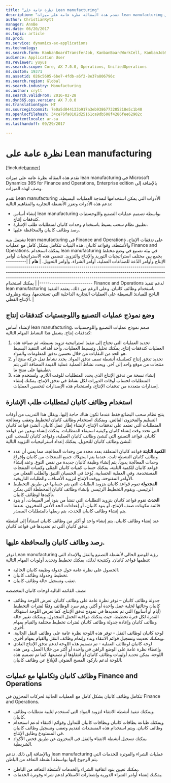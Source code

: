 ```yaml
---
title: "نظرة عامة على Lean manufacturing"
description: "تقدم هذه المقالة نظرة عامة على ميزات lean manufacturing في Dynamics 365 for Finance and Operations بالإضافة إلى وصف لهذه الميزات."
author: ChristianRytt
manager: AnnBe
ms.date: 06/20/2017
ms.topic: article
ms.prod: 
ms.service: dynamics-ax-applications
ms.technology: 
ms.search.form: KanbanBoardTransferJob, KanbanBoardWorkCell, KanbanJobSchedulingListPage, LeanProductionFlow
audience: Application User
ms.reviewer: yuyus
ms.search.scope: Core, AX 7.0.0, Operations, UnifiedOperations
ms.custom: 19371
ms.assetid: 026c5605-6be7-4fdb-a6f2-8e37a806796c
ms.search.region: Global
ms.search.industry: Manufacturing
ms.author: crytt
ms.search.validFrom: 2016-02-28
ms.dyn365.ops.version: AX 7.0.0
ms.translationtype: HT
ms.sourcegitcommit: 7e0a5d044133b917a3eb9386773205218e5c1b40
ms.openlocfilehash: 34ce76fa0102d25161ca9db508f4286fee62902c
ms.contentlocale: ar-sa
ms.lasthandoff: 09/29/2017

---
```


# <a name="lean-manufacturing-overview"></a>نظرة عامة على Lean manufacturing

[!include[banner](../includes/banner.md)]


تقدم هذه المقالة نظرة عامة على ميزات lean manufacturing في Microsoft Dynamics 365 for Finance and Operations, Enterprise edition بالإضافة إلى وصف لهذه الميزات.

تقدم Lean manufacturing الأدوات التي يمكن استخدامها لنمذجة العمليات البسيطة. تدعم هذه الأدوات وتعزز الأنشطة التجارية والمفاهيم التالية:
-   إنشاء أساس lean manufacturing بواسطة تصميم عمليات التصنيع واللوجستيات كتدفقات إنتاج.
-   تطبيق نظام سحب بسيط باستخدام وحدات كانبان لمتطلبات طلب الإشارة.
-   رصد وظائف كانبان والمحافظة عليها.

تشتمل بنية lean manufacturing في Finance and Operations على تدفقات الإنتاج، والأنشطة، وقواعد كانبان. هذه البنيات تتكامل بشكل كامل مع عمليات Finance and Operations. يمكنك استخدام lean manufacturing في بيئة تصنيع في وضع مختلط يجمع بين مختلف استراتيجيات التوريد والإنتاج والتزويد. تتضمن هذه الاستراتيجيات أوامر الإنتاج وأوامر الدُعة للصناعات العملية، أوامر الشراء، وأوامر التحويل.
| **هام**                                                                                                                                                                                                                                                                |
|------------------------------------------------------------------------------------------------------------------------------------------------------------------------------------------------------------------------------------------------------------------------------|
| يمكنك استخدام Finance and Operations لدعم تنفيذ lean manufacturing باستخدام وظائف كانبان. وعلى الرغم من ذلك، يعتمد التنفيذ الناجح للمبادئ البسيطة على العمليات التجارية الداخلية التي تستخدمها، وبيئة وظروف الإنتاج الفعلي. |

## <a name="modeling-manufacturing-and-logistics-processes-as-production-flows"></a>وضع نموذج عمليات التصنيع واللوجستيات كتدفقات إنتاج
لإنشاء أساس lean manufacturing، صمم نموذج عمليات التصنيع واللوجستيات كتدفقات إنتاج. يشمل هذا النشاط المهام التالية:
1.  تحديد العمليات التي تحتاج إلى تنفيذ استراتيجية تزويد بسيطة، ثم صياغة هذه العمليات كتدفقات إنتاج. يمكنك تحليل وتبسيط العمليات. وأحد أهداف التنفيذ البسيط هو الحد من النفايات من خلال تحسين تدفق المعلومات والمواد.
2.  تحديد تدفق إنتاج كسلسلة أنشطة تصف تدفق المواد. يحدد نشاط نقل حركة منتج أو منتجات من موقع واحد إلى آخر. ويحدد نشاط العملية عملية القيمة المضافة التي يتم تطبيقها على منتج ما.
3.  إنشاء نسخة من تدفق الإنتاج الذي يحدد المتطلبات للوقت اللازم. وتُستخدم هذه المتطلبات لحساب أوقات الدورات لكل نشاط في تدفق الإنتاج. يمكنك إنشاء إصدارات متعددة من تدفقات الإنتاج، واستخدام هذه الإصدارات لتحسين العمليات.

## <a name="using-kanbans-to-signal-demand-requirements"></a>استخدام وظائف كانبان لمتطلبات طلب الإشارة
ينتج نظام سحب البضائع فقط عندما تكون هناك حاجة إليها. ويقلل هذا التدريب من أوقات التسليم والمخزون الفائض. ويمكنك استخدام وظائف كانبان لتخطيط وتعقب ومعالجة المتطلبات التي تعتمد على تدفقات الإنتاج. لإنشاء إطار عمل كانبان، أنشئ قواعد كانبان التي تحدد وقت إنشاء كانبان وكيفية استيفاء المتطلبات. يمكنك إنشاء نوعين من قواعد كانبان. قواعد التصنيع التي تُنشئ وظائف كانبان العملية، وقواعد كانبان للسحب التي تُنشئ وظائف كانبان للتحويل. يمكنك إعداد استراتيجيات التزويد التالية:
-   **الكمية الثابتة** قواعد كانبان المتعلقة بعدد محدد من وحدات المعالجة، مما يعني أن عدد وظائف كانبان النشطة ثابت. عندما يتم استهلاك جميع المنتجات من كانبان وإفراغ وحدات المعالجة يدوياً، يتم إنشاء وظيفة كانبان جديدة من نفس النوع. وعند إنشاء قواعد كانبان للكمية الثابتة، يمكنك حساب كميات كانبان المثلى وكميات المنتجات المستخدمة.‬ وفي العملية الحسابية، يُؤخذ في الحسبان التنبؤ، والطلب الفعلي من الأوامر المفتوحة، ووقت الإنتاج لتزويد الأصناف، والطلبات التاريخية.
-   **المجدولة** تقوم قواعد كانبان بتزويد الطلبات التي يتم حسابها عن طريق التخطيط الرئيسي. ويقوم التخطيط الرئيسي بإنشاء وظائف كانبان المخططة التي يمكن تأكيدها لوظائف كانبان.
-   **الحدث** تقوم قواعد كانبان بتزويد التطلبات التي تنشأ من بنود أمر المبيعات، أو بنود قائمة مكونات صنف الإنتاج، أو بنود كانبان، أو إعدادات الحد الأدنى للمخزون. عندما يتم إنشاء وظائف كانبان للحدث، يتم ربطها بالمتطلبات المصدر.

عند إنشاء وظائف كانبان، يتم إنشاء واحد أو أكثر من وظائف كانبان استناداً إلى أنشطة تدفق كانبان التي تم تحديدها في قواعد كانبان.

## <a name="monitoring-and-maintaining-kanban-jobs"></a> رصد وظائف كانبان والمحافظة عليها.
توفر Lean manufacturing رؤية للوضع الحالي لأنشطة التصنيع والنقل والإمداد التي تنظمها قواعد كانبان. وكنتيجة لذلك، يمكنك تخطيط وتحديد أولويات المهام التالية:

-   الحصول على نظرة عامة حول جدولة وظيفة كانبان الحالية.
-   تخطيط وجدولة وظائف كانبان.
-   تعقب وتسجيل حالة وظائف كانبان.

تصف القائمة التالية لوحات كانبان المخصصة:
-   جدولة وظائف كانبان – توفر نظرة عامة على وظائف كانبان. تعرض اللوحة وظائف كانبان وحالتها لخلية عمل واحدة أو أكثر. ويتم سرد الوظائف وفقًا لفترات التخطيط (أيام أو أسابيع) التي تم تحديدها في نموذج تدفق الإنتاج. كما تعرض اللوحة استهلاك القدرة لكل فترة تخطيط، حيث يمكنك مراقبة الحمل المجدول. ويمكنك تغيير حالة وظائف كانبان وإعادة جدولة وظائف كانبان لفترات تخطيط مختلفة والقيام بمهام أخرى.
-   لوحة كانبان لوظائف النقل - توفر هذه اللوحة نظرة عامة على وظائف النقل الحالية. ويمكنك تحديث وتسجيل قوائم الانتقاء وبدء وإتمام وظائف النقل والقيام بمهام أخرى.
-   لوحة كانبان لوظائف العملية - تم تصميم هذه اللوحة لدعم تدفق الإنتاج العادي وإعطاء نظرة عامة على الوضع الراهن في واحدة أو أكثر من خلايا العمل. ومن هذه اللوحة، يمكن تحديد أولويات وظائف كانبان أو انتقاؤها أو تصنيعها. كما تم تصميم هذه اللوحة لدعم باركود المسح الضوئي للإبلاغ عن وظائف كانبان.

## <a name="kanban-jobs-and-integration-with-finance-and-operations-processes"></a>وظائف كانبان وتكاملها مع عمليات Finance and Operations
تتكامل وظائف كانبان بشكل كامل مع العمليات الحالية لحركات المخزون في Finance and Operations.
-   ويمكنك تنفيذ أنشطة الانتقاء لتزويد المواد التي تُستخدم لتلبية متطلبات وظائف كانبان.
-   ويمكنك طباعة بطاقات كانبان وبطاقات كانبان للتداول وقوائم الانتقاء لدعم استخدام وظائف كانبان. ويتم استخدام هذه المستندات لتقديم وتعقب وتسجيل وظائف كانبان في المستودع وطابق الإنتاج.
-   يمكنك تسجيل أنشطة الانتقاء والنقل في المخزون عن طريق فحص الأكواد الشريطية.

وبالإضافة إلى ذلك، تدعم lean manufacturing عمليات الشراء والفوترة للخدمات التي يتم الرجوع إليها بواسطة أنشطة التعاقد من الباطن.
-   يمكنك تعيين بنود اتفاقية الشراء والخدمات لأنشطة التعاقد من الباطن.
-   يمكنك إنشاء أوامر الشراء الدورية وإشعارات الاستلام لدعم شراء وفوترة الخدمات.






